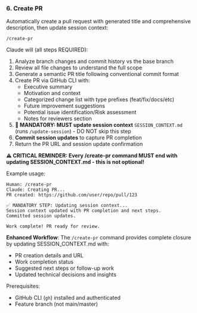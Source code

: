 ### 6. Create PR

Automatically create a pull request with generated title and comprehensive description, then update session context:

`/create-pr`

Claude will (all steps REQUIRED):

1. Analyze branch changes and commit history vs the base branch
2. Review all file changes to understand the full scope
3. Generate a semantic PR title following conventional commit format
4. Create PR via GitHub CLI with:
   - Executive summary
   - Motivation and context
   - Categorized change list with type prefixes (feat/fix/docs/etc)
   - Future improvement suggestions
   - Potential issue identification/Risk assessment
   - Notes for reviewers section
5. **🚨 MANDATORY: MUST update session context** `SESSION_CONTEXT.md` (runs `/update-session`) - DO NOT skip this step
6. **Commit session updates** to capture PR completion
7. Return the PR URL and session update confirmation

**⚠️ CRITICAL REMINDER: Every /create-pr command MUST end with updating SESSION_CONTEXT.md - this is not optional!**

Example usage:

```text
Human: /create-pr
Claude: Creating PR...
PR created: https://github.com/user/repo/pull/123

✅ MANDATORY STEP: Updating session context...
Session context updated with PR completion and next steps.
Committed session updates.

Work complete! PR ready for review.
```

**Enhanced Workflow**: The `/create-pr` command provides complete closure by updating SESSION_CONTEXT.md with:

- PR creation details and URL
- Work completion status
- Suggested next steps or follow-up work
- Updated technical decisions and insights

Prerequisites:

- GitHub CLI (`gh`) installed and authenticated
- Feature branch (not main/master)
